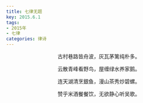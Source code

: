 ```yaml
---
title: 七律无题
key: 2015.6.1
tags: 
- 2015年 
- 七律
categories: 律诗
---
```


<p align="center">古村巷路皆舟波，灰瓦茅篱纯朴多。
</p>
<p align="center">云散青峰看野鸟，屋缠绿水养家鹅。
</p>
<p align="center">连天湖清烹銀鱼，漫山茶秀炒碧螺。
</p>
<p align="center">赞乎米酒餐餐饮，无欲静心听吴歌。
</p>
